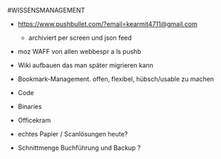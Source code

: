 #WISSENSMANAGEMENT
* https://www.pushbullet.com/?email=kearmit4711@gmail.com
  * archiviert per screen und json feed
  
* moz WAFF von allen webbespr  a ls pushb
* Wiki aufbauen das man später migrieren kann
* Bookmark-Management. offen, flexibel, hübsch/usable zu machen
* Code
* Binaries
* Officekram
* echtes Papier / Scanlösungen heute?
* Schnittmenge Buchführung und Backup ?